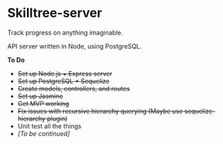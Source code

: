 # Skilltree-server

Track progress on anything imaginable.

API server written in Node, using PostgreSQL.

**To Do**
* ~~Set up Node.js + Express server~~
* ~~Set up PostgreSQL + Sequelize~~
* ~~Create models, controllers, and routes~~
* ~~Set up Jasmine~~
* ~~Get MVP working~~
* ~~Fix issues with recursive hierarchy querying (Maybe use sequelize-hierarchy plugin)~~
* Unit test all the things
* *[To be continued]*

